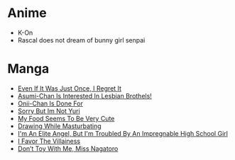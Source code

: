 # Anime
- K-On
- Rascal does not dream of bunny girl senpai

# Manga
- [Even If It Was Just Once, I Regret It](https://chap.manganelo.com/manga-fl119905)
- [Asumi-Chan Is Interested In Lesbian Brothels!](https://m.manganelo.com/manga-jr123985)
- [Onii-Chan Is Done For](https://m.manganelo.com/manga-bt115913)
- [Sorry But Im Not Yuri](https://m.manganelo.com/manga-jg124400)
- [My Food Seems To Be Very Cute](https://chap.manganelo.com/manga-le125650)
- [Drawing While Masturbating](https://m.manganelo.com/manga-cv117341)
- [I'm An Elite Angel, But I'm Troubled By An Impregnable High School Girl](https://chap.manganelo.com/manga-ij123277)
- [I Favor The Villainess](https://chap.manganelo.com/manga-ib123321)
- [Don’t Toy With Me, Miss Nagatoro](https://nagatoromanga.com/)